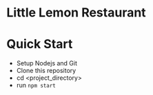 # Little Lemon Restaurant

# Quick Start

- Setup Nodejs and Git
- Clone this repository
- cd <project_directory>
- run `npm start`
